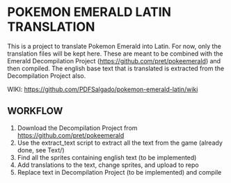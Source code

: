 # POKEMON EMERALD LATIN TRANSLATION

This is a project to translate Pokemon Emerald into Latin. 
For now, only the translation files will be kept here. 
These are meant to be combined with the Emerald Decompilation Project (https://github.com/pret/pokeemerald) and then compiled. 
The english base text that is translated is extracted from the Decompilation Project also. 

WIKI: https://github.com/PDFSalgado/pokemon-emerald-latin/wiki

## WORKFLOW
1. Download the Decompilation Project from https://github.com/pret/pokeemerald 
2. Use the extract_text script to extract all the text from the game (already done, see Text/)
3. Find all the sprites containing english text (to be implemented)
4. Add translations to the text, change sprites, and upload to repo
5. Replace text in Decompilation Project (to be implemented) and compile
